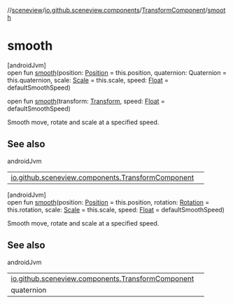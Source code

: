 //[sceneview](../../../index.md)/[io.github.sceneview.components](../index.md)/[TransformComponent](index.md)/[smooth](smooth.md)

# smooth

[androidJvm]\
open fun [smooth](smooth.md)(position: [Position](../../io.github.sceneview.math/index.md#945960193%2FClasslikes%2F-1571379623) = this.position, quaternion: Quaternion = this.quaternion, scale: [Scale](../../io.github.sceneview.math/index.md#2055938798%2FClasslikes%2F-1571379623) = this.scale, speed: [Float](https://kotlinlang.org/api/latest/jvm/stdlib/kotlin/-float/index.html) = defaultSmoothSpeed)

open fun [smooth](smooth.md)(transform: [Transform](../../io.github.sceneview.math/index.md#1875660684%2FClasslikes%2F-1571379623), speed: [Float](https://kotlinlang.org/api/latest/jvm/stdlib/kotlin/-float/index.html) = defaultSmoothSpeed)

Smooth move, rotate and scale at a specified speed.

## See also

androidJvm

| | |
|---|---|
| [io.github.sceneview.components.TransformComponent](smooth.md) |  |

[androidJvm]\
open fun [smooth](smooth.md)(position: [Position](../../io.github.sceneview.math/index.md#945960193%2FClasslikes%2F-1571379623) = this.position, rotation: [Rotation](../../io.github.sceneview.math/index.md#1133844556%2FClasslikes%2F-1571379623) = this.rotation, scale: [Scale](../../io.github.sceneview.math/index.md#2055938798%2FClasslikes%2F-1571379623) = this.scale, speed: [Float](https://kotlinlang.org/api/latest/jvm/stdlib/kotlin/-float/index.html) = defaultSmoothSpeed)

Smooth move, rotate and scale at a specified speed.

## See also

androidJvm

| | |
|---|---|
| [io.github.sceneview.components.TransformComponent](smooth.md) |  |
| quaternion |  |
